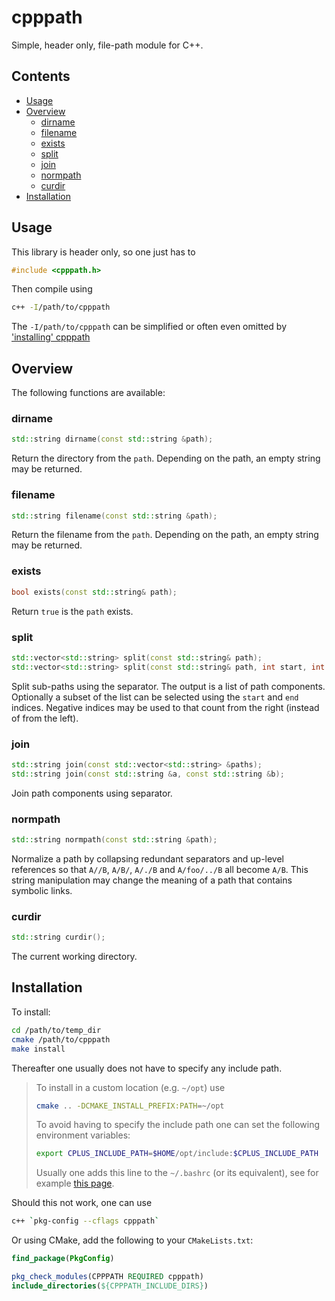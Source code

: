# cpppath

Simple, header only, file-path module for C++. 

## Contents

<!-- MarkdownTOC -->

- [Usage](#usage)
- [Overview](#overview)
    - [dirname](#dirname)
    - [filename](#filename)
    - [exists](#exists)
    - [split](#split)
    - [join](#join)
    - [normpath](#normpath)
    - [curdir](#curdir)
- [Installation](#installation)

<!-- /MarkdownTOC -->

## Usage

This library is header only, so one just has to

```cpp
#include <cpppath.h>
```

Then compile using 

```bash
c++ -I/path/to/cpppath
```

The `-I/path/to/cpppath` can be simplified or often even omitted by ['installing' cpppath](#installation)

## Overview

The following functions are available:

### dirname

```cpp
std::string dirname(const std::string &path);
```

Return the directory from the `path`. Depending on the path, an empty string may be returned.

### filename

```cpp
std::string filename(const std::string &path);
```

Return the filename from the `path`. Depending on the path, an empty string may be returned.

### exists

```cpp
bool exists(const std::string& path);
```

Return `true` is the `path` exists.

### split

```cpp
std::vector<std::string> split(const std::string& path);
std::vector<std::string> split(const std::string& path, int start, int end);
```

Split sub-paths using the separator. The output is a list of path components. Optionally a subset of the list can be selected using the `start` and `end` indices. Negative indices may be used to that count from the right (instead of from the left).

### join

```cpp
std::string join(const std::vector<std::string> &paths);
std::string join(const std::string &a, const std::string &b);
```

Join path components using separator.

### normpath

```cpp
std::string normpath(const std::string &path);
```

Normalize a path by collapsing redundant separators and up-level references so that `A//B`, `A/B/`, `A/./B` and `A/foo/../B` all become `A/B`. This string manipulation may change the meaning of a path that contains symbolic links.

### curdir

```cpp
std::string curdir();
```

The current working directory.

## Installation

To install:

```bash
cd /path/to/temp_dir
cmake /path/to/cpppath
make install
```

Thereafter one usually does not have to specify any include path. 

> To install in a custom location (e.g. `~/opt`) use
> 
> ```bash
> cmake .. -DCMAKE_INSTALL_PREFIX:PATH=~/opt
> ```
> 
> To avoid having to specify the include path one can set the following environment variables:
> 
> ```bash
> export CPLUS_INCLUDE_PATH=$HOME/opt/include:$CPLUS_INCLUDE_PATH
> ```
> Usually one adds this line to the `~/.bashrc` (or its equivalent), see for example [this page](https://www.cyberciti.biz/faq/set-environment-variable-linux/).

Should this not work, one can use

```bash
c++ `pkg-config --cflags cpppath`
```

Or using CMake, add the following to your `CMakeLists.txt`:

```cmake
find_package(PkgConfig)

pkg_check_modules(CPPPATH REQUIRED cpppath)
include_directories(${CPPPATH_INCLUDE_DIRS})
```


